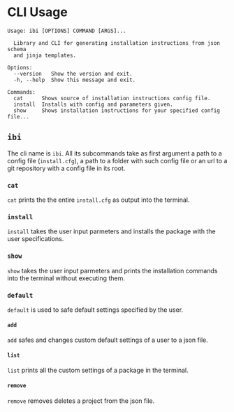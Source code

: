 # CLI Usage

```
Usage: ibi [OPTIONS] COMMAND [ARGS]...

  Library and CLI for generating installation instructions from json schema
  and jinja templates.

Options:
  --version   Show the version and exit.
  -h, --help  Show this message and exit.

Commands:
  cat      Shows source of installation instructions config file.
  install  Installs with config and parameters given.
  show     Shows installation instructions for your specified config file...

```


## `ibi`

The cli name is `ibi`. All its subcommands take as first argument a path to a config file (`install.cfg`), a path to a folder with such config file or
an url to a git repository with a config file in its root.


### `cat`

`cat` prints the the entire `install.cfg` as output into the terminal.

### `install`

`install` takes the user input parmeters and installs the package with the user specifications.

### `show`

`show` takes the user input parmeters and prints the installation commands into the terminal without executing them.

### `default`

`default` is used to safe default settings specified by the user.

#### `add`

`add` safes and changes custom default settings of a user to a json file. 

#### `list`

`list` prints all the custom settings of a package in the terminal.

#### `remove`

`remove` removes deletes a project from the json file.


